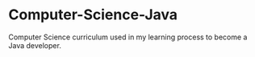 # Computer-Science-Java
Computer Science curriculum used in my learning process to become a Java developer.
